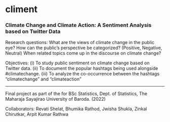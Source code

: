 # climent

### Climate Change and Climate Action: A Sentiment Analysis based on Twitter Data

Research questions: What are the views of climate change in the public eye? 
How can the public’s perspective be categorized? (Positive, Negative, Neutral)
When related topics come up in the discourse on climate change?

Objectives:
(i) To study public sentiment on climate change based on Twitter data. 
(ii) To document the popular hashtags being used alongside #climatechange. 
(iii) To analyze the co-occurrence between the hashtags “climatechange” and “climateaction”

----

Final project as part of the for BSc Statistics, Dept. of Statistics, The Maharaja Sayajirao University of Baroda. (2022)

Collaborators:  Revati Shelat, Bhumika Rathod, Jwisha Shukla, Zinkal Chirutkar, Arpit Kumar Rathwa
